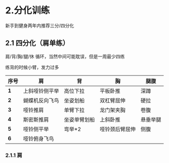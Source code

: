 # 2.分化训练

新手到健身两年内推荐三分/四分化

## 2.1 四分化（肩单练）

肩/背/胸/腿/休    循环，当然中间可能耽误，但是一周最少四练

练背的时候小臂，发力过多

| 序号  | 肩             | 背           | 胸             | 腿腹     |
| ----- | -------------- | ------------ | -------------- | -------- |
| **1** | 上斜哑铃侧平举 | 高位下拉     | 平板卧推       | 深蹲     |
| **2** | 蝴蝶机反向飞鸟 | 坐姿划船     | 双杠臂屈伸     | 硬拉     |
| **3** | 哑铃推肩       | 单臂下拉     | 龙门架夹胸     | 卷腹     |
| **4** | 斯密斯推肩     | 坐姿单臂划船 | 上斜卧推       | 悬垂举腿 |
| **5** | 哑铃侧平举     | 弯举*2       | 哑铃颈后臂屈伸 | 侧腹     |
| **6** | 哑铃俯身飞鸟   |              |                |          |

### 2.1.1 肩

